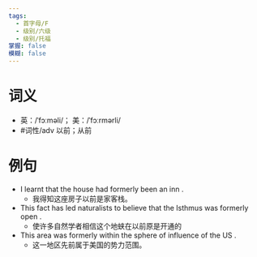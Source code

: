 ```yaml
---
tags:
  - 首字母/F
  - 级别/六级
  - 级别/托福
掌握: false
模糊: false
---
```

# 词义
- 英：/ˈfɔːməli/； 美：/ˈfɔːrmərli/
- #词性/adv  以前；从前
# 例句
- I learnt that the house had formerly been an inn .
	- 我得知这座房子以前是家客栈。
- This fact has led naturalists to believe that the Isthmus was formerly open .
	- 使许多自然学者相信这个地蛱在以前原是开通的
- This area was formerly within the sphere of influence of the US .
	- 这一地区先前属于美国的势力范围。

